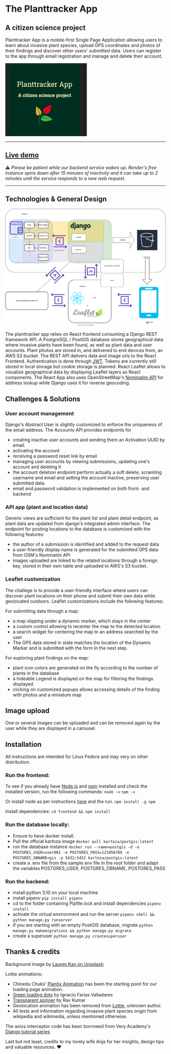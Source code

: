 # **The Planttracker App**

## A citizen science project

Planttracker App is a mobile-first Single Page Application allowing users to learn about invasive plant species, upload GPS coordinates and photos of their findings and discover other users' submitted data.
Users can register to the app through email registration and manage and delete their account.

![Screenshot of the loading page](https://github.com/gros-pataplouf/plant-tracker/blob/main/readme.png?raw=true)

---

## [Live demo](https://planttracker.onrender.com/)

⚠️ _Please be patient while our backend service wakes up. Render's free instance spins down after 15 minutes of inactivity and it can take up to 2 minutes until the service responds to a new web request._

---

## Technologies & General Design

![Architecture](https://github.com/gros-pataplouf/plant-tracker/blob/main/architecture.drawio.svg?raw=true)

The planttracker app relies on React frontend consuming a Django REST framework API.
A PostgreSQL / PostGIS database stores geographical data where invasive plants have been found, as well as plant data and user accounts. Plant photos are stored in, and delivered to end devices from, an AWS S3 bucket. The REST API delivers data and image urls to the React Frontend. Authentication is done through [JWT](https://django-rest-framework-simplejwt.readthedocs.io/en/latest/index.html). Tokens are currently still stored in local storage but cookie storage is planned.
React Leaflet allows to visualize geographical data by displaying Leaflet layers as React components.
The React App also uses OpenStreetMap's [Nominatim API](https://django-rest-framework-simplejwt.readthedocs.io/en/latest/index.html) for address lookup while Django uses it for reverse geocoding.

## Challenges & Solutions

### User account management

Django's Abstract User is slightly customized to enforce the uniqueness of the email address.
The Accounts API provides endpoints for

- creating inactive user accounts and sending them an Activation UUID by email.
- activating the account
- receiving a password reset link by email
- managing user accounts by viewing submissions, updating one's account and deleting it
- the account deletion endpoint perform actually a soft delete, scramling username and email and setting the account inactive, preserving user submitted data.
- email and password validation is implemented on both front- and backend

### API app (plant and location data)

Generic views are sufficient for the plant list and plant detail endpoint, as plant data are updated from django's integrated admin interface.
The endpoint for posting locations to the database is customized with the following features:

- the author of a submission is identified and added to the request data
- a user-friendly display name is generated for the submitted GPS data from OSM's Nominatim API
- images uploaded are linked to the related locations through a foreign key, stored in their own table and uploaded to AWS's S3 bucket.

### Leaflet customization

The challege is to provide a user-friendly interface where users can discover plant locations on their phone and submit their own data while geolocated outdoors.
Leaflet customizations include the following features:

For submitting data through a map:

- a map slipping under a dynamic marker, which stays in the center
- a custom control allowing to recenter the map to the detected location
- a search widget for centering the map to an address searched by the user
- The GPS data stored in state matches the location of the Dynamic Marker and is submitted with the form in the next step.

For exploring plant findings on the map:

- plant icon colors are generated on the fly according to the number of plants in the database
- a hideable Legend is displayed on the map for filtering the findings displayed
- clicking on customized popups allows accessing details of the finding with photos and a miniature map

## Image upload

One or several images can be uploaded and can be removed again by the user while they are displayed in a carousel.

## Installation

All instructions are intended for Linux Fedora and may very on other distribution.

### Run the frontend:

To see if you already have [Node.js](https://nodejs.org/en/download) and [npm](https://docs.npmjs.com/downloading-and-installing-node-js-and-npm) installed and check the installed version, run the following commands:
`node -v`
`npm -v`

Or install node as per instructions [here](https://nodejs.org/en/download/package-manager)
and the run.
`npm install -g npm`

Install dependencies:
`cd frontend && npm install`

### Run the database locally:

- Ensure to have docker install.
- Pull the official kartoza image
  `docker pull kartoza/postgis:latest`
- run the database instance
  `docker run --name=postgis -d -e POSTGRES_USER=user001 -e POSTGRES_PASS=123456789 -e POSTGRES_DBNAME=gis -p 5432:5432 kartoza/postgis:latest`
- create a .env file from the sample.env file in the root folder and adapt the variables POSTGRES_USER, POSTGRES_DBNAME, POSTGRES_PASS

### Run the backend:

- install python 3.10 on your local machine
- install pipenv
  `pip install pipenv`
- cd to the folder containing Pipfile.lock and install dependencies
  `pipenv install`
- activate the virtual environment and run the server
  `pipenv shell && python manage.py runserver`
- if you are starting with an empty PostGIS database, migrate
  `python manage.py makemigrations && python manage.py migrate`
- create a superuser
  `python manage.py createsuperuser`

## Thanks & credits

Background image by [Lauren Kan on Unsplash](https://unsplash.com/photos/AuoVzSAvpW4)

Lottie animations:
- Chinedu Chuks' [Plantix Animation](https://lottiefiles.com/130892-plantix-loader-logo-animation) has been the starting point for our loading page animation.
- [Green loading dots](https://lottiefiles.com/jkd1w8obe5) by Ignacio Farías Valladares
- [Transparent spinner](https://lottiefiles.com/46810-infinite-spinner) by Rav Kumar
- Geolocation animation has been removed from [Lottie](https://lottiefiles.com/), unknown author.
- All texts and information regarding invasive plant species origin from wikipedia and wikimedia, unless mentioned otherwise.

The axios interceptor code has been borrowed from Very Academy's [Django tutorial series](https://youtu.be/soxd_xdHR0o)

Last but not least, credits to my lovely wife Anja for her insights, design tips and valuable resources. ❤️
